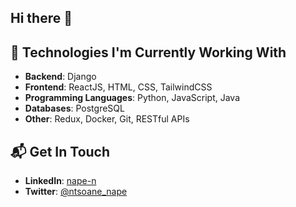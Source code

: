 ## Hi there 👋

## 🔧 Technologies I'm Currently Working With
- **Backend**: Django
- **Frontend**: ReactJS, HTML, CSS, TailwindCSS
- **Programming Languages**: Python, JavaScript, Java
- **Databases**: PostgreSQL
- **Other**: Redux, Docker, Git, RESTful APIs

## 📬 Get In Touch
- **LinkedIn**: [nape-n](https://www.linkedin.com/in/nape-n/)
- **Twitter**: [@ntsoane_nape](https://twitter.com/ntsoane_nape)
